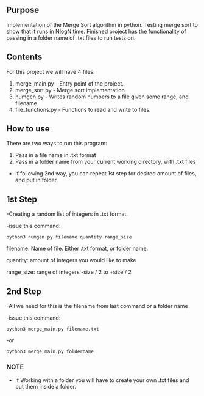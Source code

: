 ## **Purpose**

Implementation of the Merge Sort algorithm in python. Testing merge sort to show that it runs in NlogN time.
Finished project has the functionality of passing in a folder name of .txt files to run tests on.

## **Contents**

For this project we will have 4 files:

1. merge_main.py - Entry point of the project.
2. merge_sort.py - Merge sort implementation
3. numgen.py - Writes random numbers to a file given some range, and filename.
4. file_functions.py - Functions to read and write to files.

## **How to use**

There are two ways to run this program:

1. Pass in a file name in .txt format
2. Pass in a folder name from your current working directory, with .txt files

- if following 2nd way, you can repeat 1st step for desired amount of files, and put in folder.

## **1st Step**

-Creating a random list of integers in .txt format.

-issue this command:

```
python3 numgen.py filename quantity range_size
```

filename: Name of file. Either .txt format, or folder name.

quantity: amount of integers you would like to make

range_size: range of integers -size / 2 to  +size / 2

## **2nd Step**

-All we need for this is the filename from last command or a folder name

-issue this command:

```
python3 merge_main.py filename.txt
```

-or

```
python3 merge_main.py foldername
```

### **NOTE**

- If Working with a folder you will have to create your own .txt files and put them inside a folder.

